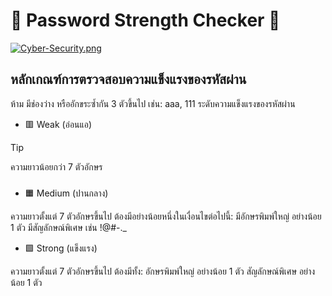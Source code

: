 # 🔐 Password Strength Checker 🔐

[![Cyber-Security.png](https://i.postimg.cc/0Q5wZP12/Cyber-Security.png)](https://postimg.cc/qtYqvf79)

## หลักเกณฑ์การตรวจสอบความแข็งแรงของรหัสผ่าน
ห้าม มีช่องว่าง หรืออักขระซ้ำกัน 3 ตัวขึ้นไป เช่น: aaa, 111 ระดับความแข็งแรงของรหัสผ่าน

- 🟥 Weak (อ่อนแอ)

> [!TIP]
> ความยาวน้อยกว่า 7 ตัวอักษร
###
- 🟧 Medium (ปานกลาง)

ความยาวตั้งแต่ 7 ตัวอักษรขึ้นไป
ต้องมีอย่างน้อยหนึ่งในเงื่อนไขต่อไปนี้:
มีอักษรพิมพ์ใหญ่ อย่างน้อย 1 ตัว
มีสัญลักษณ์พิเศษ เช่น !@#-._
- 🟩 Strong (แข็งแรง)

ความยาวตั้งแต่ 7 ตัวอักษรขึ้นไป
ต้องมีทั้ง:
อักษรพิมพ์ใหญ่ อย่างน้อย 1 ตัว
สัญลักษณ์พิเศษ อย่างน้อย 1 ตัว
